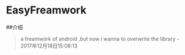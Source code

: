 # EasyFreamwork
##介绍
>a freamwork of android ,but now i wanna to overwrite the library - 2017年12月18日15:08:13 